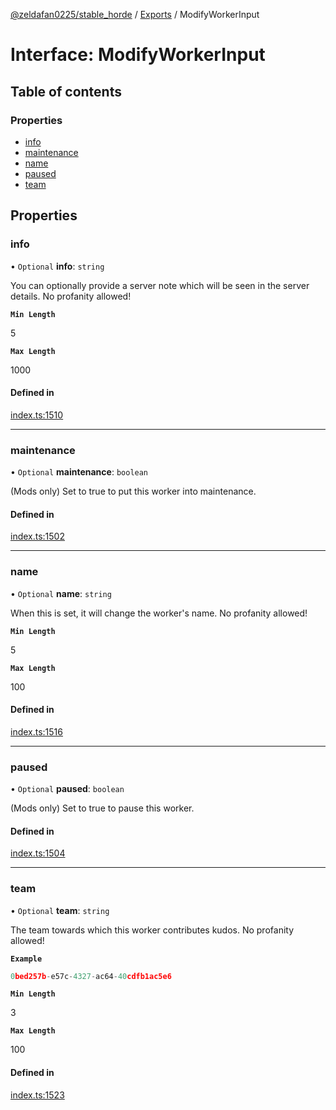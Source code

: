 [@zeldafan0225/stable_horde](../README.md) / [Exports](../modules.md) / ModifyWorkerInput

# Interface: ModifyWorkerInput

## Table of contents

### Properties

- [info](ModifyWorkerInput.md#info)
- [maintenance](ModifyWorkerInput.md#maintenance)
- [name](ModifyWorkerInput.md#name)
- [paused](ModifyWorkerInput.md#paused)
- [team](ModifyWorkerInput.md#team)

## Properties

### info

• `Optional` **info**: `string`

You can optionally provide a server note which will be seen in the server details. No profanity allowed!

**`Min Length`**

5

**`Max Length`**

1000

#### Defined in

[index.ts:1510](https://github.com/ZeldaFan0225/stable_horde/blob/3b7418e/index.ts#L1510)

___

### maintenance

• `Optional` **maintenance**: `boolean`

(Mods only) Set to true to put this worker into maintenance.

#### Defined in

[index.ts:1502](https://github.com/ZeldaFan0225/stable_horde/blob/3b7418e/index.ts#L1502)

___

### name

• `Optional` **name**: `string`

When this is set, it will change the worker's name. No profanity allowed!

**`Min Length`**

5

**`Max Length`**

100

#### Defined in

[index.ts:1516](https://github.com/ZeldaFan0225/stable_horde/blob/3b7418e/index.ts#L1516)

___

### paused

• `Optional` **paused**: `boolean`

(Mods only) Set to true to pause this worker.

#### Defined in

[index.ts:1504](https://github.com/ZeldaFan0225/stable_horde/blob/3b7418e/index.ts#L1504)

___

### team

• `Optional` **team**: `string`

The team towards which this worker contributes kudos. No profanity allowed!

**`Example`**

```ts
0bed257b-e57c-4327-ac64-40cdfb1ac5e6
```

**`Min Length`**

3

**`Max Length`**

100

#### Defined in

[index.ts:1523](https://github.com/ZeldaFan0225/stable_horde/blob/3b7418e/index.ts#L1523)
